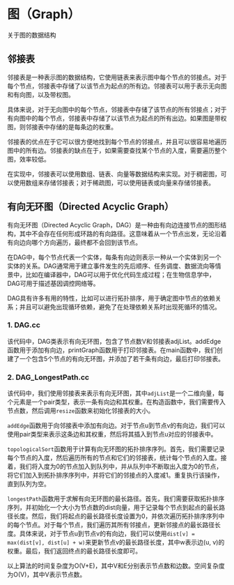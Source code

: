 # 图（Graph）
关于图的数据结构

## 邻接表
邻接表是一种表示图的数据结构，它使用链表来表示图中每个节点的邻接点。对于每个节点，邻接表中存储了以该节点为起点的所有边。邻接表可以用于表示无向图和有向图，以及带权图。

具体来说，对于无向图中的每个节点，邻接表中存储了该节点的所有邻接点；对于有向图中的每个节点，邻接表中存储了以该节点为起点的所有出边。如果图是带权图，则邻接表中存储的是每条边的权重。

邻接表的优点在于它可以很方便地找到每个节点的邻接点，并且可以很容易地遍历图中的所有边。邻接表的缺点在于，如果需要查找某个节点的入度，需要遍历整个图，效率较低。

在实现中，邻接表可以使用数组、链表、向量等数据结构来实现。对于稠密图，可以使用数组来存储邻接表；对于稀疏图，可以使用链表或向量来存储邻接表。

## 有向无环图（Directed Acyclic Graph）
有向无环图（Directed Acyclic Graph，DAG）是一种由有向边连接节点的图形结构，其中不会存在任何形成环路的有向路径。这意味着从一个节点出发，无论沿着有向边向哪个方向遍历，最终都不会回到该节点。

在DAG中，每个节点代表一个实体，每条有向边则表示一种从一个实体到另一个实体的关系。DAG通常用于建立事件发生的先后顺序、任务调度、数据流向等情景中，比如在编译器中，DAG可以用于优化代码生成过程；在生物信息学中，DAG可用于描述基因调控网络等。

DAG具有许多有用的特性，比如可以进行拓扑排序，用于确定图中节点的依赖关系；并且可以避免出现循环依赖，避免了在处理依赖关系时出现死循环的情况。

### 1. DAG.cc
该代码中，DAG类表示有向无环图，包含了节点数V和邻接表adjList。addEdge函数用于添加有向边，printGraph函数用于打印邻接表。在main函数中，我们创建了一个包含5个节点的有向无环图，并添加了若干条有向边，最后打印邻接表。

### 2. DAG_LongestPath.cc
该代码中，我们使用邻接表来表示有向无环图，其中`adjList`是一个二维向量，每个元素是一个pair类型，表示一条有向边和其权重。在构造函数中，我们需要传入节点数，然后调用`resize`函数来初始化邻接表的大小。

`addEdge`函数用于向邻接表中添加有向边。对于节点u到节点v的有向边，我们可以使用pair类型来表示这条边和其权重，然后将其插入到节点u对应的邻接表中。

`topologicalSort`函数用于计算有向无环图的拓扑排序序列。首先，我们需要记录每个节点的入度，然后遍历所有的节点和它们的邻接表，统计每个节点的入度。接着，我们将入度为0的节点加入到队列中，并从队列中不断取出入度为0的节点，将它们加入到拓扑排序序列中，并将它们的邻接点的入度减1。重复执行该操作，直到队列为空。

`longestPath`函数用于求解有向无环图的最长路径。首先，我们需要获取拓扑排序序列，并初始化一个大小为节点数的dist向量，用于记录每个节点到起点的最长路径长度。然后，我们将起点的最长路径长度设置为0，并依次遍历拓扑排序序列中的每个节点。对于每个节点，我们遍历其所有邻接点，更新邻接点的最长路径长度。具体来说，对于节点u到节点v的有向边，我们可以使用`dist[v] = max(dist[v], dist[u] + w)`来更新节点v的最长路径长度，其中w表示边(u, v)的权重。最后，我们返回终点的最长路径长度即可。

以上算法的时间复杂度为O(V+E)，其中V和E分别表示节点数和边数。空间复杂度为O(V)，其中V表示节点数。
